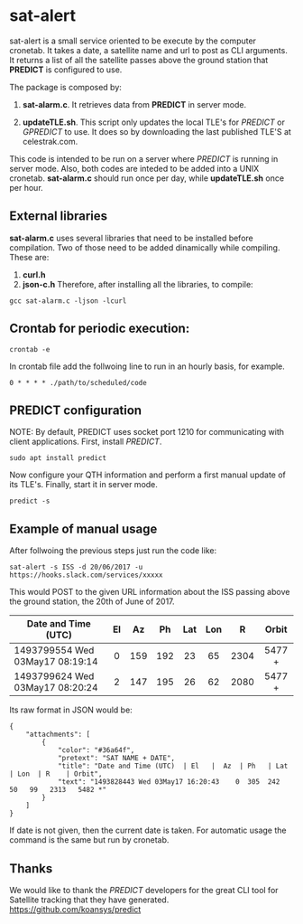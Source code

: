 # sat-alert

sat-alert is a small service oriented to be execute by the computer cronetab. It takes a date, a satellite name and url to post as CLI arguments. It returns a list of all the satellite passes above the ground station that **PREDICT** is configured to use.

The package is composed by:

1. **sat-alarm.c**. It retrieves data from **PREDICT** in server mode.

2. **updateTLE.sh**. This script only updates the local TLE's for *PREDICT* or *GPREDICT* to use. It does so by downloading the last published TLE'S at celestrak.com.

This code is intended to be run on a server where *PREDICT* is running in server mode. Also, both codes are inteded to be added into a UNIX cronetab. **sat-alarm.c** should run once per day, while **updateTLE.sh** once per hour.

## External libraries
**sat-alarm.c** uses several libraries that need to be installed before compilation.
Two of those need to be added dinamically while compiling. These are:
1. **curl.h**
2. **json-c.h**
Therefore, after installing all the libraries, to compile:
```
gcc sat-alarm.c -ljson -lcurl
```
## Crontab for periodic execution:
```
crontab -e
```
In crontab file add the follwoing line to run in an hourly basis, for example.
```
0 * * * * ./path/to/scheduled/code
```

## PREDICT configuration
NOTE: By default, PREDICT uses socket port 1210 for communicating with client applications.
First, install *PREDICT*.
```
sudo apt install predict
```
Now configure your QTH information and perform a first manual update of its TLE's.
Finally, start it in server mode.

```
predict -s
```
## Example of manual usage
After follwoing the previous steps just run the code like:

```
sat-alert -s ISS -d 20/06/2017 -u https://hooks.slack.com/services/xxxxx
```
This would POST to the given URL information about the ISS passing above the ground station, the 20th of June of 2017.

| Date and Time (UTC)       	 | El   |  Az  | Ph   | Lat  | Lon  | R    | Orbit|
| -------------------------------|:----:|:----:|:----:|:----:|:----:|:----:|:----: |
| 1493799554 Wed 03May17 08:19:14| 0    | 159  | 192  | 23   | 65   | 2304 | 5477 + |
| 1493799624 Wed 03May17 08:20:24| 2	| 147  | 195  | 26   | 62   | 2080 | 5477 + |

Its raw format in JSON would be:
```
{
    "attachments": [
        {
            "color": "#36a64f",
            "pretext": "SAT NAME + DATE",
            "title": "Date and Time (UTC)  | El   |  Az  | Ph   | Lat  | Lon  | R    | Orbit",
            "text": "1493828443 Wed 03May17 16:20:43    0  305  242   50   99   2313   5482 *"
        }
    ]
}
```


If date is not given, then the current date is taken.
For automatic usage the command is the same but run by cronetab.

## Thanks
We would like to thank the *PREDICT* developers for the great CLI tool for Satellite tracking that they have generated.
https://github.com/koansys/predict